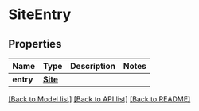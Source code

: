 # SiteEntry

## Properties
Name | Type | Description | Notes
------------ | ------------- | ------------- | -------------
**entry** | [**Site**](Site.md) |  | 

[[Back to Model list]](../README.md#documentation-for-models) [[Back to API list]](../README.md#documentation-for-api-endpoints) [[Back to README]](../README.md)


